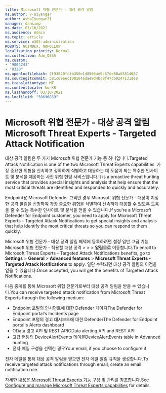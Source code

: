 ```yaml
---
title: Microsoft 위협 전문가 - 대상 공격 알림
ms.author: v-aiyengar
author: AshaIyengar21
manager: dansimp
ms.date: 03/10/2021
ms.audience: Admin
ms.topic: article
ms.service: o365-administration
ROBOTS: NOINDEX, NOFOLLOW
localization_priority: Normal
ms.collection: Adm_O365
ms.custom:
- "9004241"
- "8320"
ms.openlocfilehash: 2f93020fc3b350e1d85064e9c57de80a65814687
ms.sourcegitcommit: 581c696ec108184adae9d4bc8f47cb9247131de8
ms.translationtype: MT
ms.contentlocale: ko-KR
ms.lasthandoff: 03/10/2021
ms.locfileid: "50696839"
---
```

# <a name="microsoft-threat-experts---targeted-attack-notification"></a><span data-ttu-id="44013-102">Microsoft 위협 전문가 - 대상 공격 알림</span><span class="sxs-lookup"><span data-stu-id="44013-102">Microsoft Threat Experts - Targeted Attack Notification</span></span>

<span data-ttu-id="44013-103">대상 공격 알림은 두 가지 Microsoft 위협 전문가 기능 중 하나입니다.</span><span class="sxs-lookup"><span data-stu-id="44013-103">Targeted Attack Notification is one of the two Microsoft Threat Experts capabilities.</span></span> <span data-ttu-id="44013-104">가장 중요한 위협을 신속하고 정확하게 식별하고 대응하는 데 도움이 되는 특수한 인사이트 및 분석을 제공하는 사전 위협 헌팅 서비스입니다.</span><span class="sxs-lookup"><span data-stu-id="44013-104">It is a proactive threat hunting service that provides special insights and analysis that help ensure that the most critical threats are identified and responded to quickly and accurately.</span></span>

<span data-ttu-id="44013-105">Endpoint용 Microsoft Defender 고객인 경우 Microsoft 위협 전문가 - 대상이 지정한 공격 알림을 신청하여 가장 중요한 위협을 식별하여 신속하게 대응할 수 있도록 도움을 줄 수 있는 특수한 인사이트 및 분석을 얻을 수 있습니다.</span><span class="sxs-lookup"><span data-stu-id="44013-105">If you're a Microsoft Defender for Endpoint customer, you need to apply for Microsoft Threat Experts - Targeted Attack Notifications to get special insights and analysis that help identify the most critical threats so you can respond to them quickly.</span></span>

<span data-ttu-id="44013-106">Microsoft 위협 전문가 - 대상 공격 알림 혜택에 등록하려면 설정 일반 고급 기능 Microsoft 위협 전문가 - 적용할 대상 공격  >    >    >  **알림으로** 이동합니다.</span><span class="sxs-lookup"><span data-stu-id="44013-106">To enroll to Microsoft Threat Experts - Targeted Attack Notifications benefits, go to **Settings** > **General** > **Advanced features** > **Microsoft Threat Experts - Targeted Attack Notifications** to apply.</span></span> <span data-ttu-id="44013-107">일단 수락되면 대상 공격 알림의 이점을 얻을 수 있습니다.</span><span class="sxs-lookup"><span data-stu-id="44013-107">Once accepted, you will get the benefits of Targeted Attack Notifications.</span></span>

<span data-ttu-id="44013-108">다음 중계를 통해 Microsoft 위협 전문가로부터 대상 공격 알림을 받을 수 있습니다.</span><span class="sxs-lookup"><span data-stu-id="44013-108">You can receive targeted attack notification from Microsoft Threat Experts through the following medium:</span></span>

- <span data-ttu-id="44013-109">Endpoint 포털의 인시던트에 대한 Defender 페이지</span><span class="sxs-lookup"><span data-stu-id="44013-109">The Defender for Endpoint portal's Incidents page</span></span>
- <span data-ttu-id="44013-110">Endpoint 포털의 경고 대시보드에 대한 Defender</span><span class="sxs-lookup"><span data-stu-id="44013-110">The Defender for Endpoint portal's Alerts dashboard</span></span>
- <span data-ttu-id="44013-111">OData 경고 API 및 REST API</span><span class="sxs-lookup"><span data-stu-id="44013-111">OData alerting API and REST API</span></span>
- <span data-ttu-id="44013-112">고급 헌팅의 DeviceAlertEvents 테이블</span><span class="sxs-lookup"><span data-stu-id="44013-112">DeviceAlertEvents table in Advanced hunting</span></span>
- <span data-ttu-id="44013-113">전자 메일 구성을 선택한 경우</span><span class="sxs-lookup"><span data-stu-id="44013-113">Your email, if you choose to configure it</span></span>

<span data-ttu-id="44013-114">전자 메일을 통해 대상 공격 알림을 받으면 전자 메일 알림 규칙을 생성합니다.</span><span class="sxs-lookup"><span data-stu-id="44013-114">To receive targeted attack notifications through email, create an email notification rule.</span></span> 

<span data-ttu-id="44013-115">자세한 [내용은 Microsoft Threat Experts 기능](https://docs.microsoft.com/windows/security/threat-protection/microsoft-defender-atp/configure-microsoft-threat-experts) 구성 및 관리를 참조합니다.</span><span class="sxs-lookup"><span data-stu-id="44013-115">See [Configure and manage Microsoft Threat Experts capabilities](https://docs.microsoft.com/windows/security/threat-protection/microsoft-defender-atp/configure-microsoft-threat-experts) for details.</span></span>
